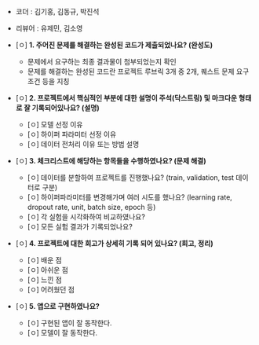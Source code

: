 - 코더 : 김기홍, 김동규, 박진석
- 리뷰어 : 유제민, 김소영

- [ㅇ]  **1. 주어진 문제를 해결하는 완성된 코드가 제출되었나요? (완성도)**
    - 문제에서 요구하는 최종 결과물이 첨부되었는지 확인
    - 문제를 해결하는 완성된 코드란 프로젝트 루브릭 3개 중 2개, 
    퀘스트 문제 요구조건 등을 지칭
        

- [ㅇ]  **2. 프로젝트에서 핵심적인 부분에 대한 설명이 주석(닥스트링) 및 마크다운 형태로 잘 기록되어있나요? (설명)**
    - [ㅇ]  모델 선정 이유
    - [ㅇ]  하이퍼 파라미터 선정 이유
    - [ㅇ]  데이터 전처리 이유 또는 방법 설명

- [ㅇ]  **3. 체크리스트에 해당하는 항목들을 수행하였나요? (문제 해결)**
    - [ㅇ]  데이터를 분할하여 프로젝트를 진행했나요? (train, validation, test 데이터로 구분)
    - [ㅇ]  하이퍼파라미터를 변경해가며 여러 시도를 했나요? (learning rate, dropout rate, unit, batch size, epoch 등)
    - [ㅇ]  각 실험을 시각화하여 비교하였나요?
    - [ㅇ]  모든 실험 결과가 기록되었나요?

- [ㅇ]  **4. 프로젝트에 대한 회고가 상세히 기록 되어 있나요? (회고, 정리)**
    - [ㅇ]  배운 점
    - [ㅇ]  아쉬운 점
    - [ㅇ]  느낀 점
    - [ㅇ]  어려웠던 점

- [ㅇ]  **5.  앱으로 구현하였나요?**
    - [ㅇ]  구현된 앱이 잘 동작한다.
    - [ㅇ]  모델이 잘 동작한다.
